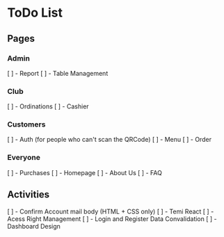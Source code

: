 # ToDo List

## Pages

### Admin

[ ] - Report
[ ] - Table Management

### Club

[ ] - Ordinations
[ ] - Cashier

### Customers

[ ] - Auth (for people who can't scan the QRCode)
[ ] - Menu
[ ] - Order

### Everyone

[ ] - Purchases
[ ] - Homepage
[ ] - About Us
[ ] - FAQ

## Activities

[ ] - Confirm Account mail body (HTML + CSS only)
[ ] - Temi React
[ ] - Acess Right Management
[ ] - Login and Register Data Convalidation
[ ] - Dashboard Design
